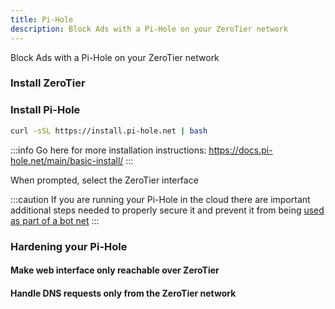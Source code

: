 ```yaml
---
title: Pi-Hole
description: Block Ads with a Pi-Hole on your ZeroTier network
---
```


Block Ads with a Pi-Hole on your ZeroTier network

### Install ZeroTier

### Install Pi-Hole

```sh
curl -sSL https://install.pi-hole.net | bash
```

:::info
Go here for more installation instructions: <https://docs.pi-hole.net/main/basic-install/>
:::

When prompted, select the ZeroTier interface

:::caution
If you are running your Pi-Hole in the cloud there are important additional steps needed to properly secure it and prevent it from being [used as part of a bot net](https://www.cloudflare.com/learning/ddos/dns-amplification-ddos-attack/)
:::

### Hardening your Pi-Hole

#### Make web interface only reachable over ZeroTier

#### Handle DNS requests only from the ZeroTier network
